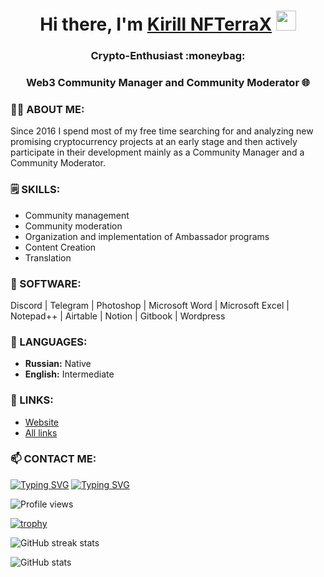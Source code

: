 <h1 align="center">Hi there, I'm <a href="https://linkedin.com/in/nfterrax" target="_blank">Kirill NFTerraX</a> 
<img src="https://github.com/blackcater/blackcater/raw/main/images/Hi.gif" height="32"/></h1>
<h3 align="center">Crypto-Enthusiast :moneybag:</h3>
<h3 align="center">Web3 Community Manager and Community Moderator 🌐</h3>


### 🙋‍♂️ ABOUT ME:
Since 2016 I spend most of my free time searching for and analyzing new promising cryptocurrency projects at an early stage and then actively participate in their development mainly as a Community Manager and a Community Moderator.

### 🗒️ SKILLS:
- Community management
- Community moderation
- Organization and implementation of Ambassador programs
- Content Creation
- Translation

### 🧰 SOFTWARE:
Discord | Telegram | Photoshop | Microsoft Word | Microsoft Exсel | Notepad++ | Airtable | Notion | Gitbook | Wordpress

### 🚩 LANGUAGES:
- **Russian:** Native
- **English:** Intermediate

### 🔗 LINKS:
- [Website](https://nfterrax.online/)
- [All links](https://linktr.ee/nfterrax)

### 📫 CONTACT ME:
[![Typing SVG](https://readme-typing-svg.herokuapp.com?color=%2336BCF7&lines=CONTACT+ME)](https://t.me/nfterrax)
[![Typing SVG](https://readme-typing-svg.herokuapp.com?color=%2336BCF7&lines=REQUEST+MY+RESUME+AND+PORTFOLIO)](mailto:hello@nfterrax.online)

![Profile views](https://gpvc.arturio.dev/NFTerraX)  

[![trophy](https://github-profile-trophy.vercel.app/?username=NFTerraX)](https://github.com/ryo-ma/github-profile-trophy)

![GitHub streak stats](https://github-readme-streak-stats.herokuapp.com/?user=NFTerraX)  

![GitHub stats](https://github-readme-stats.vercel.app/api?username=NFTerraX&show_icons=true&count_private=true)  
